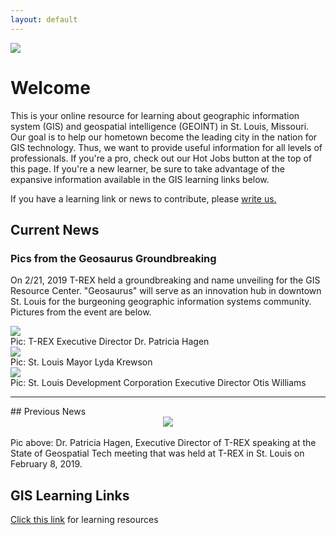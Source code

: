 ```yaml
---
layout: default
---
```

<img src="https://cherylhughey.github.io/img/usgs-bar.jpg">

# Welcome
This is your online resource for learning about geographic information system (GIS) and geospatial intelligence (GEOINT) in St. Louis, Missouri. Our goal is to help our hometown become the leading city in the nation for GIS technology. Thus, we want to provide useful information for all levels of professionals. If you're a pro, check out our Hot Jobs button at the top of this page. If you're a new learner, be sure to take advantage of the expansive information available in the GIS learning links below. 

If you have a learning link or news to contribute, please <a href="mailto:cheryl.hughey@geodatait.com">write us.</a>

## Current News

### Pics from the Geosaurus Groundbreaking
On 2/21, 2019 T-REX held a groundbreaking and name unveiling for the GIS Resource Center. "Geosaurus" will serve as an innovation hub in downtown St. Louis for the burgeoning geographic information systems community. Pictures from the event are below.

<img src="https://cherylhughey.github.io/img/geosaurus2b.jpg"><br>
Pic: T-REX Executive Director Dr. Patricia Hagen<br>
<img src="https://cherylhughey.github.io/img/geosaurus3b.jpg"><br>
Pic: St. Louis Mayor Lyda Krewson<br>
<img src="https://cherylhughey.github.io/img/geosaurus2b.jpg"><br>
Pic: St. Louis Development Corporation Executive Director Otis Williams
<br>                                                                                                                 
<hr>
## Previous News
<center><img src="https://cherylhughey.github.io/img/hagen.jpg"></center><br>
Pic above: Dr. Patricia Hagen, Executive Director of T-REX speaking at the State of Geospatial Tech meeting that was held at T-REX in St. Louis on February 8, 2019.
 

## GIS Learning Links
[Click this link](./learn.html) for learning resources



